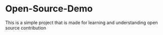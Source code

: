 # Open-Source-Demo
This is a simple project that is made for learning and understanding open source contribution
